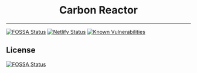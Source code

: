 <div align="center">
<h1>Carbon Reactor</h1>
</div>

---

[![FOSSA Status](https://app.fossa.com/api/projects/git%2Bgithub.com%2Fdaechoi%2Fcarbon-reactor.svg?type=shield)](https://app.fossa.com/projects/git%2Bgithub.com%2Fdaechoi%2Fcarbon-reactor?ref=badge_shield)
[![Netlify Status](https://api.netlify.com/api/v1/badges/6cbe725f-c545-46b9-8c0a-1d9f346e1e0e/deploy-status)](https://app.netlify.com/sites/brave-payne-2ecc41/deploys)
[![Known Vulnerabilities](https://snyk.io/test/github/daechoi/carbon-reactor/badge.svg)](https://snyk.io/test/github/daechoi/carbon-reactor)

## License

[![FOSSA Status](https://app.fossa.com/api/projects/git%2Bgithub.com%2Fdaechoi%2Fcarbon-reactor.svg?type=large)](https://app.fossa.com/projects/git%2Bgithub.com%2Fdaechoi%2Fcarbon-reactor?ref=badge_large)
